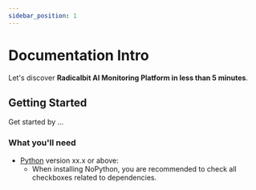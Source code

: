 ```yaml
---
sidebar_position: 1
---
```


# Documentation Intro

Let's discover **Radicalbit AI Monitoring Platform in less than 5 minutes**.

## Getting Started

Get started by ...

### What you'll need

- [Python](https://nodejs.org/en/download/) version xx.x or above:
  - When installing NoPython, you are recommended to check all checkboxes related to dependencies.
